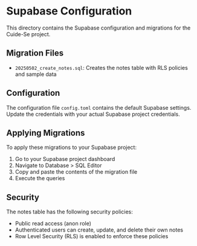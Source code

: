 # Supabase Configuration

This directory contains the Supabase configuration and migrations for the Cuide-Se project.

## Migration Files

- `20250502_create_notes.sql`: Creates the notes table with RLS policies and sample data

## Configuration

The configuration file `config.toml` contains the default Supabase settings. Update the credentials with your actual Supabase project credentials.

## Applying Migrations

To apply these migrations to your Supabase project:

1. Go to your Supabase project dashboard
2. Navigate to Database > SQL Editor
3. Copy and paste the contents of the migration file
4. Execute the queries

## Security

The notes table has the following security policies:
- Public read access (anon role)
- Authenticated users can create, update, and delete their own notes
- Row Level Security (RLS) is enabled to enforce these policies
